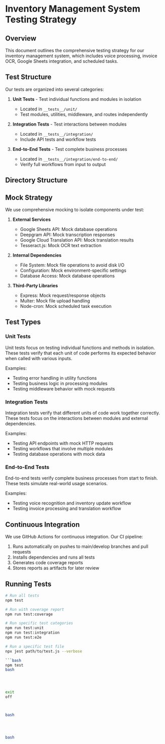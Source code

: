 # Inventory Management System Testing Strategy

## Overview

This document outlines the comprehensive testing strategy for our inventory management system, which includes voice processing, invoice OCR, Google Sheets integration, and scheduled tasks.

## Test Structure

Our tests are organized into several categories:

1. **Unit Tests** - Test individual functions and modules in isolation
   - Located in `__tests__/unit/`
   - Test modules, utilities, middleware, and routes independently

2. **Integration Tests** - Test interactions between modules
   - Located in `__tests__/integration/`
   - Include API tests and workflow tests

3. **End-to-End Tests** - Test complete business processes
   - Located in `__tests__/integration/end-to-end/`
   - Verify full workflows from input to output

## Directory Structure
## Mock Strategy

We use comprehensive mocking to isolate components under test:

1. **External Services**
   - Google Sheets API: Mock database operations
   - Deepgram API: Mock transcription responses
   - Google Cloud Translation API: Mock translation results
   - Tesseract.js: Mock OCR text extraction

2. **Internal Dependencies**
   - File System: Mock file operations to avoid disk I/O
   - Configuration: Mock environment-specific settings
   - Database Access: Mock database operations

3. **Third-Party Libraries**
   - Express: Mock request/response objects
   - Multer: Mock file upload handling
   - Node-cron: Mock scheduled task execution

## Test Types

### Unit Tests

Unit tests focus on testing individual functions and methods in isolation. These tests verify that each unit of code performs its expected behavior when called with various inputs.

Examples:
- Testing error handling in utility functions
- Testing business logic in processing modules
- Testing middleware behavior with mock requests

### Integration Tests

Integration tests verify that different units of code work together correctly. These tests focus on the interactions between modules and external dependencies.

Examples:
- Testing API endpoints with mock HTTP requests
- Testing workflows that involve multiple modules
- Testing database operations with mock data

### End-to-End Tests

End-to-end tests verify complete business processes from start to finish. These tests simulate real-world usage scenarios.

Examples:
- Testing voice recognition and inventory update workflow
- Testing invoice processing and translation workflow

## Continuous Integration

We use GitHub Actions for continuous integration. Our CI pipeline:

1. Runs automatically on pushes to main/develop branches and pull requests
2. Installs dependencies and runs all tests
3. Generates code coverage reports
4. Stores reports as artifacts for later review

## Running Tests

```bash
# Run all tests
npm test

# Run with coverage report
npm run test:coverage

# Run specific test categories
npm run test:unit
npm run test:integration
npm run test:e2e

# Run a specific test file
npx jest path/to/test.js --verbose

```bash
npm test
bash




exit
off



bash




bash

